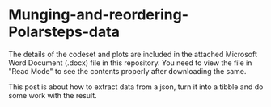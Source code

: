 # Munging-and-reordering-Polarsteps-data

The details of the codeset and plots are included in the attached Microsoft Word Document (.docx) file in this repository. 
You need to view the file in "Read Mode" to see the contents properly after downloading the same.

This post is about how to extract data from a json, turn it into a tibble and do some work with the result. 
